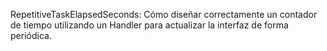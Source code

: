RepetitiveTaskElapsedSeconds: Cómo diseñar correctamente un contador de tiempo utilizando un Handler para actualizar la interfaz de forma periódica.
